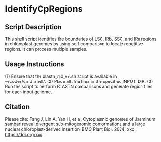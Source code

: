 # IdentifyCpRegions
## Script Description     
This shell script identifies the boundaries of LSC, IRb, SSC, and IRa regions in chloroplast genomes by using self-comparison to locate repetitive regions. It can process multiple samples. 

## Usage Instructions
(1) Ensure that the blastn_m0_v+.sh script is available in ~/codes/cmd_shell/.
(2) Place all .fna files in the specified INPUT_DIR.
(3) Run the script to perform BLASTN comparisons and generate region files for each input genome.

## Citation
Please cite: Fang J, Lin A, Yan H, et al. Cytoplasmic genomes of Jasminum sambac reveal divergent sub-mitogenomic conformations and a large nuclear chloroplast-derived insertion. BMC Plant Biol. 2024; xxx
. https://doi.org/xxx.
